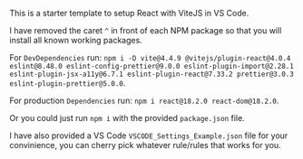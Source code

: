 This is a starter template to setup React with ViteJS in VS Code.

I have removed the caret `^` in front of each NPM package so that you will install all known working packages.

For `DevDependencies` run: `npm i -D vite@4.4.9 @vitejs/plugin-react@4.0.4 eslint@8.48.0 eslint-config-prettier@9.0.0 eslint-plugin-import@2.28.1 eslint-plugin-jsx-a11y@6.7.1 eslint-plugin-react@7.33.2 prettier@3.0.3 eslint-plugin-prettier@5.0.0`.

For production `Dependencies` run: `npm i react@18.2.0 react-dom@18.2.0`.

Or you could just run `npm i` with the provided `package.json` file.

I have also provided a VS Code `VSCODE_Settings_Example.json` file for your convinience, you can cherry pick whatever rule/rules that works for you.
